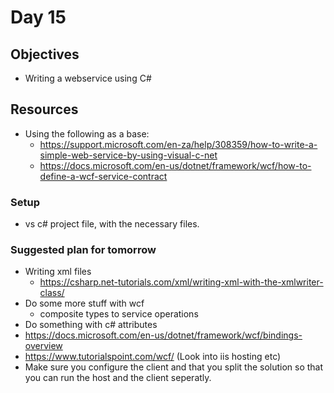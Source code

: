 # Day 15

## Objectives

- Writing a webservice using C#

## Resources

- Using the following as a base:
  - https://support.microsoft.com/en-za/help/308359/how-to-write-a-simple-web-service-by-using-visual-c-net
  - https://docs.microsoft.com/en-us/dotnet/framework/wcf/how-to-define-a-wcf-service-contract

### Setup

- vs c# project file, with the necessary files.

### Suggested plan for tomorrow

- Writing xml files
  - https://csharp.net-tutorials.com/xml/writing-xml-with-the-xmlwriter-class/
- Do some more stuff with wcf
  - composite types to service operations
- Do something with c# attributes
- https://docs.microsoft.com/en-us/dotnet/framework/wcf/bindings-overview
- https://www.tutorialspoint.com/wcf/ (Look into iis hosting etc)
- Make sure you configure the client and that you split the solution so that you can run the host and the client seperatly.
